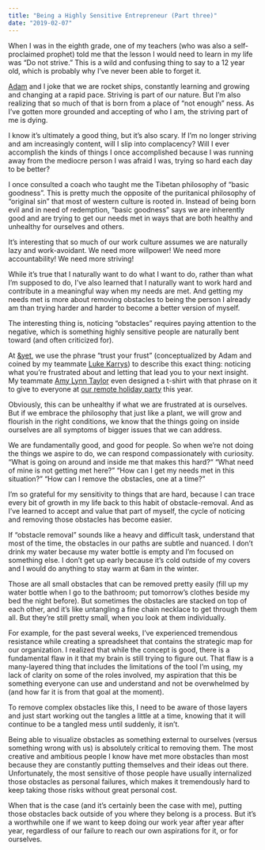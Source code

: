 ```yaml
---
title: "Being a Highly Sensitive Entrepreneur (Part three)"
date: "2019-02-07"
---
```


When I was in the eighth grade, one of my teachers (who was also a self-proclaimed prophet) told me that the lesson I would need to learn in my life was “Do not strive.” This is a wild and confusing thing to say to a 12 year old, which is probably why I’ve never been able to forget it.

[Adam](https://adambrault.com/) and I joke that we are rocket ships, constantly learning and growing and changing at a rapid pace. Striving is part of our nature. But I’m also realizing that so much of that is born from a place of “not enough” ness. As I’ve gotten more grounded and accepting of who I am, the striving part of me is dying.

I know it’s ultimately a good thing, but it’s also scary. If I’m no longer striving and am increasingly content, will I slip into complacency? Will I ever accomplish the kinds of things I once accomplished because I was running away from the mediocre person I was afraid I was, trying so hard each day to be better?

I once consulted a coach who taught me the Tibetan philosophy of “basic goodness”. This is pretty much the opposite of the puritanical philosophy of “original sin” that most of western culture is rooted in. Instead of being born evil and in need of redemption, “basic goodness” says we are inherently good and are trying to get our needs met in ways that are both healthy and unhealthy for ourselves and others.

It’s interesting that so much of our work culture assumes we are naturally lazy and work-avoidant. We need more willpower! We need more accountability! We need more striving!

While it’s true that I naturally want to do what I want to do, rather than what I’m supposed to do, I’ve also learned that I naturally want to work hard and contribute in a meaningful way when my needs are met. And getting my needs met is more about removing obstacles to being the person I already am than trying harder and harder to become a better version of myself.

The interesting thing is, noticing “obstacles” requires paying attention to the negative, which is something highly sensitive people are naturally bent toward (and often criticized for).

At [&yet](https://andyet.com/), we use the phrase “trust your frust” (conceptualized by Adam and coined by my teammate [Luke Karrys](https://lukekarrys.com/)) to describe this exact thing: noticing what you’re frustrated about and letting that lead you to your next insight. My teammate [Amy Lynn Taylor](https://andyet.com/team/amy) even designed a t-shirt with that phrase on it to give to everyone at [our remote holiday party](https://blog.andyet.com/2019/01/11/bts-a-remote-holiday-party) this year.

Obviously, this can be unhealthy if what we are frustrated at is ourselves. But if we embrace the philosophy that just like a plant, we will grow and flourish in the right conditions, we know that the things going on inside ourselves are all symptoms of bigger issues that we can address.

We are fundamentally good, and good for people. So when we’re not doing the things we aspire to do, we can respond compassionately with curiosity. “What is going on around and inside me that makes this hard?“ “What need of mine is not getting met here?” “How can I get my needs met in this situation?” “How can I remove the obstacles, one at a time?”

I’m so grateful for my sensitivity to things that are hard, because I can trace every bit of growth in my life back to this habit of obstacle-removal. And as I’ve learned to accept and value that part of myself, the cycle of noticing and removing those obstacles has become easier.

If “obstacle removal” sounds like a heavy and difficult task, understand that most of the time, the obstacles in our paths are subtle and nuanced. I don’t drink my water because my water bottle is empty and I’m focused on something else. I don’t get up early because it’s cold outside of my covers and I would do anything to stay warm at 6am in the winter.

Those are all small obstacles that can be removed pretty easily (fill up my water bottle when I go to the bathroom; put tomorrow’s clothes beside my bed the night before). But sometimes the obstacles are stacked on top of each other, and it’s like untangling a fine chain necklace to get through them all. But they’re still pretty small, when you look at them individually.

For example, for the past several weeks, I’ve experienced tremendous resistance while creating a spreadsheet that contains the strategic map for our organization. I realized that while the concept is good, there is a fundamental flaw in it that my brain is still trying to figure out. That flaw is a many-layered thing that includes the limitations of the tool I’m using, my lack of clarity on some of the roles involved, my aspiration that this be something everyone can use and understand and not be overwhelmed by (and how far it is from that goal at the moment).

To remove complex obstacles like this, I need to be aware of those layers and just start working out the tangles a little at a time, knowing that it will continue to be a tangled mess until suddenly, it isn’t.

Being able to visualize obstacles as something external to ourselves (versus something wrong with us) is absolutely critical to removing them. The most creative and ambitious people I know have met more obstacles than most because they are constantly putting themselves and their ideas out there. Unfortunately, the most sensitive of those people have usually internalized those obstacles as personal failures, which makes it tremendously hard to keep taking those risks without great personal cost.

When that is the case (and it’s certainly been the case with me), putting those obstacles back outside of you where they belong is a process. But it’s a worthwhile one if we want to keep doing our work year after year after year, regardless of our failure to reach our own aspirations for it, or for ourselves.
